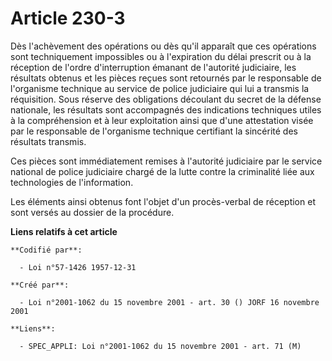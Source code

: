 # Article 230-3

Dès l'achèvement des opérations ou dès qu'il apparaît que ces opérations sont techniquement impossibles ou à l'expiration du
délai prescrit ou à la réception de l'ordre d'interruption émanant de l'autorité judiciaire, les résultats obtenus et les
pièces reçues sont retournés par le responsable de l'organisme technique au service de police judiciaire qui lui a transmis
la réquisition. Sous réserve des obligations découlant du secret de la défense nationale, les résultats sont accompagnés des
indications techniques utiles à la compréhension et à leur exploitation ainsi que d'une attestation visée par le responsable
de l'organisme technique certifiant la sincérité des résultats transmis.

Ces pièces sont immédiatement remises à l'autorité judiciaire par le service national de police judiciaire chargé de la lutte
contre la criminalité liée aux technologies de l'information.

Les éléments ainsi obtenus font l'objet d'un procès-verbal de réception et sont versés au dossier de la procédure.

**Liens relatifs à cet article**

	**Codifié par**:

	  - Loi n°57-1426 1957-12-31

	**Créé par**:

	  - Loi n°2001-1062 du 15 novembre 2001 - art. 30 () JORF 16 novembre 2001

	**Liens**:

	  - SPEC_APPLI: Loi n°2001-1062 du 15 novembre 2001 - art. 71 (M)
